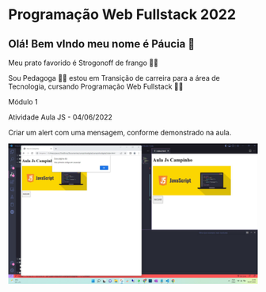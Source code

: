 # Programação Web Fullstack 2022

## Olá! Bem vIndo meu nome é Páucia 👋

 Meu prato favorido é Strogonoff de frango 👩‍🍳

Sou Pedagoga 👩‍🏫 estou em Transição de carreira para a área de Tecnologia, cursando Programação Web Fullstack 👩‍💻

Módulo 1

Atividade Aula JS - 04/06/2022 

Criar um alert com uma mensagem, conforme demonstrado na aula.

<div>

  <a href="https://github.com/Paucinha/campinhodigital.git" target="_blank"><img src="https://github.com/Paucinha/assets/blob/master/jscampoinho.jpg?raw=true" target="_blank"></a>
  
</div>
